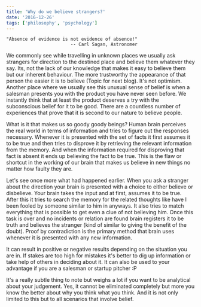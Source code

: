 ```yaml
---
title: 'Why do we believe strangers?'
date: '2016-12-26'
tags: ['philosophy', 'psychology']
---
```

    "Absence of evidence is not evidence of absence!"
                            -- Carl Sagan, Astronomer

We commonly see while travelling in unknown places we usually ask strangers for direction to the destined place and believe them whatever they say. Its, not the lack of our knowledge that makes it easy to believe them but our inherent behaviour. The more trustworthy the appearance of that person the easier it is to believe (Topic for next blog). It's not optimism. Another place where we usually see this unusual sense of belief is when a salesman presents you with the product you have never seen before. We instantly think that at least the product deserves a try with the subconscious belief for it to be good. There are a countless number of experiences that prove that it is second to our nature to believe people.

What is it that makes us so goody goody beings? Human brain perceives the real world in terms of information and tries to figure out the responses necessary. Whenever it is presented with the set of facts it first assumes it to be true and then tries to disprove it by retrieving the relevant information from the memory. And when the information required for disproving that fact is absent it ends up believing the fact to be true. This is the flaw or shortcut in the working of our brain that makes us believe in new things no matter how faulty they are.

Let's see once more what had happened earlier. When you ask a stranger about the direction your brain is presented with a choice to either believe or disbelieve. Your brain takes the input and at first, assumes it to be true. After this it tries to search the memory for the related thoughts like have I been fooled by someone similar to him in anyways. It also tries to match everything that is possible to get even a clue of not believing him. Once this task is over and no incidents or relation are found brain registers it to be truth and believes the stranger (kind of similar to giving the benefit of the doubt). Proof by contradiction is the primary method that brain uses whenever it is presented with any new information.

It can result in positive or negative results depending on the situation you are in. If stakes are too high for mistakes it's better to dig up information or take help of others in deciding about it. It can also be used to your advantage if you are a salesman or startup pitcher :P

It's a really subtle thing to note but weighs a lot if you want to be analytical about your judgement. Yes, it cannot be eliminated completely but more you know the better about why you think what you think. And it is not only limited to this but to all scenarios that involve belief. 
